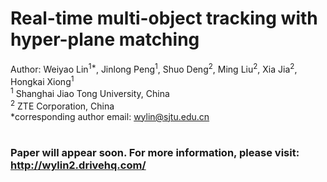 # Real-time multi-object tracking with hyper-plane matching

Author: Weiyao Lin<sup>1*</sup>, Jinlong Peng<sup>1</sup>, Shuo Deng<sup>2</sup>, Ming Liu<sup>2</sup>, Xia Jia<sup>2</sup>, Hongkai Xiong<sup>1</sup>  
<sup>1</sup> Shanghai Jiao Tong University, China  
<sup>2</sup> ZTE Corporation, China  
*corresponding author email: wylin@sjtu.edu.cn  
  
### Paper will appear soon. For more information, please visit: http://wylin2.drivehq.com/
